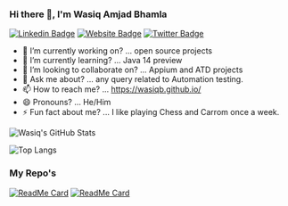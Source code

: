 ### Hi there 👋, I'm Wasiq Amjad Bhamla

[![Linkedin Badge](https://img.shields.io/badge/-WasiqBhamla-blue?style=flat&logo=Linkedin&logoColor=white&link=https://www.linkedin.com/in/wasiqbhamla/)](https://www.linkedin.com/in/wasiqbhamla/)
[![Website Badge](https://img.shields.io/badge/-wasiqb.github.io-47CCCC?style=flat&logo=Google-Chrome&logoColor=white&link=https://wasiqb.github.io)](https://wasiqb.github.io)
[![Twitter Badge](https://img.shields.io/badge/-@_WasiqBhamla-1ca0f1?style=flat&labelColor=1ca0f1&logo=twitter&logoColor=white&link=https://twitter.com/WasiqBhamla)](https://twitter.com/WasiqBhamla)

- 🔭 I’m currently working on? ... open source projects
- 🌱 I’m currently learning? ... Java 14 preview
- 👯 I’m looking to collaborate on? ... Appium and ATD projects
- 💬 Ask me about? ... any query related to Automation testing.
- 📫 How to reach me? ... https://wasiqb.github.io/
- 😄 Pronouns? ... He/Him
- ⚡ Fun fact about me? ... I like playing Chess and Carrom once a week.

![Wasiq's GitHub Stats](https://wasiq-gh-stats.vercel.app/api?username=WasiqB&show_icons=true&hide_border=true&theme=vue "Wasiq's GitHub Stats")

![Top Langs](https://wasiq-gh-stats.vercel.app/api/top-langs/?username=WasiqB&hide=css,html&theme=vue&layout=compact)

### My Repo's

[![ReadMe Card](https://wasiq-gh-stats.vercel.app/api/pin/?username=WasiqB&repo=coteafs-appium&theme=vue)](https://github.com/WasiqB/coteafs-appium)
[![ReadMe Card](https://wasiq-gh-stats.vercel.app/api/pin/?username=WasiqB&repo=coteafs-selenium&theme=vue)](https://github.com/WasiqB/coteafs-selenium)
